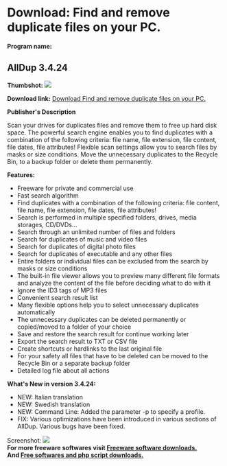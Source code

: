 # Download: Find and remove duplicate files on your PC.

**Program name:**

## AllDup 3.4.24

  
**Thumbshot:** ![](http://www.freewarefiles.com/screenshot/alldup34_md.jpg)   
  
**Download link:** [Download Find and remove duplicate files on your PC.](http://freesoftwares.boysofts.com/AllDup_program_47140.html)  
  


**Publisher's Description**  
  


Scan your drives for duplicates files and remove them to free up hard disk space. The powerful search engine enables you to find duplicates with a combination of the following criteria: file name, file extension, file content, file dates, file attributes! Flexible scan settings allow you to search files by masks or size conditions. Move the unnecessary duplicates to the Recycle Bin, to a backup folder or delete them permanently. 

**Features:**

  * Freeware for private and commercial use 
  * Fast search algorithm 
  * Find duplicates with a combination of the following criteria: file content, file name, file extension, file dates, file attributes! 
  * Search is performed in multiple specified folders, drives, media storages, CD/DVDs... 
  * Search through an unlimited number of files and folders 
  * Search for duplicates of music and video files 
  * Search for duplicates of digital photo files 
  * Search for duplicates of executable and any other files 
  * Entire folders or individual files can be excluded from the search by masks or size conditions 
  * The built-in file viewer allows you to preview many different file formats and analyze the content of the file before deciding what to do with it 
  * Ignore the ID3 tags of MP3 files 
  * Convenient search result list 
  * Many flexible options help you to select unnecessary duplicates automatically 
  * The unnecessary duplicates can be deleted permanently or copied/moved to a folder of your choice 
  * Save and restore the search result for continue working later 
  * Export the search result to TXT or CSV file 
  * Create shortcuts or hardlinks to the last original file 
  * For your safety all files that have to be deleted can be moved to the Recycle Bin or a separate backup folder 
  * Detailed log file about all actions 

**What's New in version 3.4.24:**

  * NEW: Italian translation 
  * NEW: Swedish translation 
  * NEW: Command Line: Added the parameter -p to specify a profile. 
  * FIX: Various optimizations have been introduced in various sections of AllDup. Various bugs have been fixed. 

  
  
Screenshot: ![](http://www.freewarefiles.com/screenshot/alldup34.jpg)   
**For more freeware softwares visit [Freeware software downloads.](http://freesoftwares.boysofts.com/)**   
**And [Free softwares and php script downloads.](http://www.boysofts.com/)**
